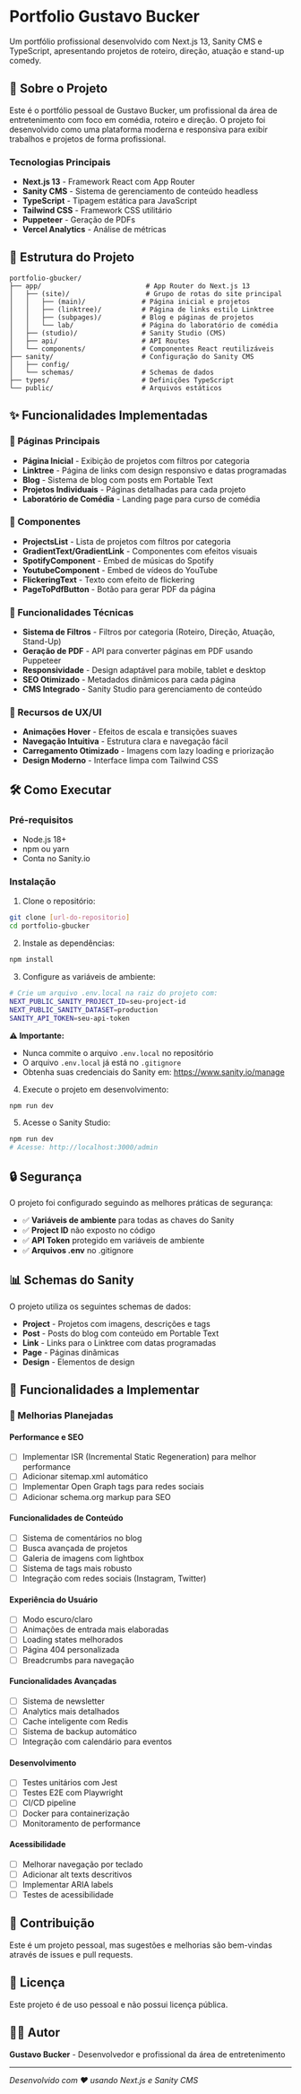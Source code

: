 # Portfolio Gustavo Bucker

Um portfólio profissional desenvolvido com Next.js 13, Sanity CMS e TypeScript, apresentando projetos de roteiro, direção, atuação e stand-up comedy.

## 🚀 Sobre o Projeto

Este é o portfólio pessoal de Gustavo Bucker, um profissional da área de entretenimento com foco em comédia, roteiro e direção. O projeto foi desenvolvido como uma plataforma moderna e responsiva para exibir trabalhos e projetos de forma profissional.

### Tecnologias Principais

- **Next.js 13** - Framework React com App Router
- **Sanity CMS** - Sistema de gerenciamento de conteúdo headless
- **TypeScript** - Tipagem estática para JavaScript
- **Tailwind CSS** - Framework CSS utilitário
- **Puppeteer** - Geração de PDFs
- **Vercel Analytics** - Análise de métricas

## 📁 Estrutura do Projeto

```
portfolio-gbucker/
├── app/                          # App Router do Next.js 13
│   ├── (site)/                   # Grupo de rotas do site principal
│   │   ├── (main)/              # Página inicial e projetos
│   │   ├── (linktree)/          # Página de links estilo Linktree
│   │   ├── (subpages)/          # Blog e páginas de projetos
│   │   └── lab/                 # Página do laboratório de comédia
│   ├── (studio)/                # Sanity Studio (CMS)
│   ├── api/                     # API Routes
│   └── components/              # Componentes React reutilizáveis
├── sanity/                      # Configuração do Sanity CMS
│   ├── config/
│   └── schemas/                 # Schemas de dados
├── types/                       # Definições TypeScript
└── public/                      # Arquivos estáticos
```

## ✨ Funcionalidades Implementadas

### 🎯 Páginas Principais
- **Página Inicial** - Exibição de projetos com filtros por categoria
- **Linktree** - Página de links com design responsivo e datas programadas
- **Blog** - Sistema de blog com posts em Portable Text
- **Projetos Individuais** - Páginas detalhadas para cada projeto
- **Laboratório de Comédia** - Landing page para curso de comédia

### 🎨 Componentes
- **ProjectsList** - Lista de projetos com filtros por categoria
- **GradientText/GradientLink** - Componentes com efeitos visuais
- **SpotifyComponent** - Embed de músicas do Spotify
- **YoutubeComponent** - Embed de vídeos do YouTube
- **FlickeringText** - Texto com efeito de flickering
- **PageToPdfButton** - Botão para gerar PDF da página

### 🔧 Funcionalidades Técnicas
- **Sistema de Filtros** - Filtros por categoria (Roteiro, Direção, Atuação, Stand-Up)
- **Geração de PDF** - API para converter páginas em PDF usando Puppeteer
- **Responsividade** - Design adaptável para mobile, tablet e desktop
- **SEO Otimizado** - Metadados dinâmicos para cada página
- **CMS Integrado** - Sanity Studio para gerenciamento de conteúdo

### 📱 Recursos de UX/UI
- **Animações Hover** - Efeitos de escala e transições suaves
- **Navegação Intuitiva** - Estrutura clara e navegação fácil
- **Carregamento Otimizado** - Imagens com lazy loading e priorização
- **Design Moderno** - Interface limpa com Tailwind CSS

## 🛠️ Como Executar

### Pré-requisitos
- Node.js 18+ 
- npm ou yarn
- Conta no Sanity.io

### Instalação

1. Clone o repositório:
```bash
git clone [url-do-repositorio]
cd portfolio-gbucker
```

2. Instale as dependências:
```bash
npm install
```

3. Configure as variáveis de ambiente:
```bash
# Crie um arquivo .env.local na raiz do projeto com:
NEXT_PUBLIC_SANITY_PROJECT_ID=seu-project-id
NEXT_PUBLIC_SANITY_DATASET=production
SANITY_API_TOKEN=seu-api-token
```

**⚠️ Importante:** 
- Nunca commite o arquivo `.env.local` no repositório
- O arquivo `.env.local` já está no `.gitignore`
- Obtenha suas credenciais do Sanity em: https://www.sanity.io/manage

4. Execute o projeto em desenvolvimento:
```bash
npm run dev
```

5. Acesse o Sanity Studio:
```bash
npm run dev
# Acesse: http://localhost:3000/admin
```

## 🔒 Segurança

O projeto foi configurado seguindo as melhores práticas de segurança:

- ✅ **Variáveis de ambiente** para todas as chaves do Sanity
- ✅ **Project ID** não exposto no código
- ✅ **API Token** protegido em variáveis de ambiente
- ✅ **Arquivos .env** no .gitignore

## 📊 Schemas do Sanity

O projeto utiliza os seguintes schemas de dados:

- **Project** - Projetos com imagens, descrições e tags
- **Post** - Posts do blog com conteúdo em Portable Text
- **Link** - Links para o Linktree com datas programadas
- **Page** - Páginas dinâmicas
- **Design** - Elementos de design

## 🚧 Funcionalidades a Implementar

### 🔮 Melhorias Planejadas

#### Performance e SEO
- [ ] Implementar ISR (Incremental Static Regeneration) para melhor performance
- [ ] Adicionar sitemap.xml automático
- [ ] Implementar Open Graph tags para redes sociais
- [ ] Adicionar schema.org markup para SEO

#### Funcionalidades de Conteúdo
- [ ] Sistema de comentários no blog
- [ ] Busca avançada de projetos
- [ ] Galeria de imagens com lightbox
- [ ] Sistema de tags mais robusto
- [ ] Integração com redes sociais (Instagram, Twitter)

#### Experiência do Usuário
- [ ] Modo escuro/claro
- [ ] Animações de entrada mais elaboradas
- [ ] Loading states melhorados
- [ ] Página 404 personalizada
- [ ] Breadcrumbs para navegação

#### Funcionalidades Avançadas
- [ ] Sistema de newsletter
- [ ] Analytics mais detalhados
- [ ] Cache inteligente com Redis
- [ ] Sistema de backup automático
- [ ] Integração com calendário para eventos

#### Desenvolvimento
- [ ] Testes unitários com Jest
- [ ] Testes E2E com Playwright
- [ ] CI/CD pipeline
- [ ] Docker para containerização
- [ ] Monitoramento de performance

#### Acessibilidade
- [ ] Melhorar navegação por teclado
- [ ] Adicionar alt texts descritivos
- [ ] Implementar ARIA labels
- [ ] Testes de acessibilidade

## 🤝 Contribuição

Este é um projeto pessoal, mas sugestões e melhorias são bem-vindas através de issues e pull requests.

## 📄 Licença

Este projeto é de uso pessoal e não possui licença pública.

## 👨‍💻 Autor

**Gustavo Bucker** - Desenvolvedor e profissional da área de entretenimento

---

*Desenvolvido com ❤️ usando Next.js e Sanity CMS*

